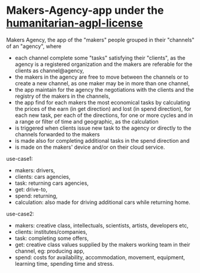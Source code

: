 # Makers-Agency-app under the [humanitarian-agpl-license](http://namzezam.wikidot.com/humanitarian-agpl-license)
Makers Agency, the app of the "makers" people grouped in their "channels" of an "agency", where
* each channel complete some "tasks" satisfying their "clients", as the agency is a registered organization and the makers are referable for the clients as channel@agency,
* the makers in the agency are free to move between the channels or to create a new channel, as one maker may be in more than one channel,
* the app maintain for the agency the negotiations with the clients and the registry of the makers in the channels, 
* the app find for each makers the most economical tasks by calculating the prices of the earn (in get direction) and lost (in spend direction), for each new task, per each of the directions, for one or more cycles and in a range or filter of time and geographic, as the calculation 
* is triggered when clients issue new task to the agency or directly to the channels forwarded to the makers
* is made also for completing additional tasks in the spend direction and  
* is made on the makers' device and/or on their cloud service.

use-case1: 
* makers: 	drivers, 
* clients:	cars agencies, 
* task: 	returning cars agencies, 
* get: 	drive-to,
* spend: 	returning,
* calculation: also made for driving additional cars while returning home.

use-case2:  
* makers: 	creative class, intellectuals, scientists, artists, developers etc,
* clients: 	institutes/companies,
* task: 	completing some offers, 
* get:  	creative class values supplied by the makers working team in their channel, eg: producing app,
* spend: 	costs for availability, accommodation, movement, equipment, learning time, spending time and stress. 
